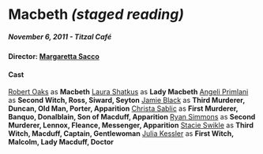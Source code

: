 Macbeth *(staged reading)*
=====

##### November 6, 2011 - Titzal Café

#### Director: [Margaretta Sacco](http://accidentalshakespeare.com/company/margaretta_sacco)

#### Cast
[Robert Oaks](http://accidentalshakespeare.com/company/robert_oaks) as **__Macbeth__**
[Laura Shatkus](http://accidentalshakespeare.com/company/laura_shatkus) as **__Lady Macbeth__**
[Angeli Primlani](http://accidentalshakespeare.com/company/angeli_primlani) as **__Second Witch, Ross, Siward, Seyton__**
[Jamie Black](http://accidentalshakespeare.com/company/jamie_black) as **__Third Murderer, Duncan, Old Man, Porter, Apparition__**
[Christa Sablic](http://accidentalshakespeare.com/company/christa_sablic) as **__First Murderer, Banquo, Donalblain, Son of Macduff, Apparition__**
[Ryan Simmons](http://accidentalshakespeare.com/company/ryan_simmons) as **__Second Murderer, Lennox, Fleance, Messenger, Apparition__**
[Stacie Swikle](http://accidentalshakespeare.com/company/stacie_swikle) as **__Third Witch, Macduff, Captain, Gentlewoman__**
[Julia Kessler](http://accidentalshakespeare.com/company/julia_kessler) as **__First Witch, Malcolm, Lady Macduff, Doctor__**



